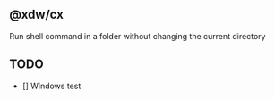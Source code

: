## @xdw/cx

Run shell command in a folder without changing the current directory

## TODO

- [] Windows test
